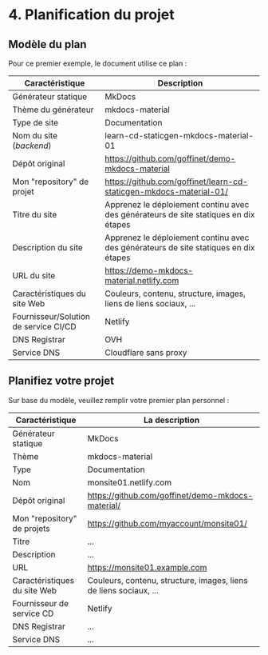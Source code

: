 # 4. Planification du projet

## Modèle du plan

Pour ce premier exemple, le document utilise ce plan :

Caractéristique | Description
--- | ---
Générateur statique | MkDocs
Thème du générateur | mkdocs-material
Type de site | Documentation
Nom du site (_backend_) | learn-cd-staticgen-mkdocs-material-01
Dépôt original | https://github.com/goffinet/demo-mkdocs-material
Mon "repository" de projet | https://github.com/goffinet/learn-cd-staticgen-mkdocs-material-01/
Titre du site | Apprenez le déploiement continu avec des générateurs de site statiques en dix étapes
Description du site | Apprenez le déploiement continu avec des générateurs de site statiques en dix étapes
URL du site | https://demo-mkdocs-material.netlify.com
Caractéristiques du site Web | Couleurs, contenu, structure, images, liens de liens sociaux, ...
Fournisseur/Solution de service CI/CD | Netlify
DNS Registrar | OVH
Service DNS | Cloudflare sans proxy

## Planifiez votre projet

Sur base du modèle, veuillez remplir votre premier plan personnel :

Caractéristique | La description
--- | ---
Générateur statique | MkDocs
Thème | mkdocs-material
Type | Documentation
Nom | monsite01.netlify.com
Dépôt original | https://github.com/goffinet/demo-mkdocs-material/
Mon "repository" de projets | https://github.com/myaccount/monsite01/
Titre | ...
Description | ...
URL | https://monsite01.example.com
Caractéristiques du site Web | Couleurs, contenu, structure, images, liens de liens sociaux, ...
Fournisseur de service CD | Netlify
DNS Registrar | ...
Service DNS | ...
